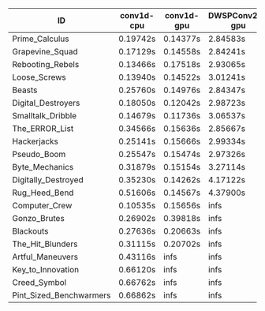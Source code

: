 |ID|conv1d-cpu|conv1d-gpu|DWSPConv2D-gpu|gemm-gpu|avg|
|-|-|-|-|-|-|
|Prime_Calculus|0.19742s|0.14377s|2.84583s|1.69126s|1.21957s|
|Grapevine_Squad|0.17129s|0.14558s|2.84241s|1.75289s|1.22804s|
|Rebooting_Rebels|0.13466s|0.17518s|2.93065s|1.70516s|1.23641s|
|Loose_Screws|0.13940s|0.14522s|3.01241s|1.82891s|1.28148s|
|Beasts|0.25760s|0.14976s|2.84347s|1.88560s|1.28411s|
|Digital_Destroyers|0.18050s|0.12042s|2.98723s|1.89735s|1.29638s|
|Smalltalk_Dribble|0.14679s|0.11736s|3.06537s|1.92979s|1.31483s|
|The_ERROR_List|0.34566s|0.15636s|2.85667s|1.90649s|1.31629s|
|Hackerjacks|0.25141s|0.15666s|2.99334s|1.89404s|1.32386s|
|Pseudo_Boom|0.25547s|0.15474s|2.97326s|1.92918s|1.32816s|
|Byte_Mechanics|0.31879s|0.15154s|3.27114s|2.08277s|1.45606s|
|Digitally_Destroyed|0.35230s|0.14262s|4.17122s|2.46574s|1.78297s|
|Rug_Heed_Bend|0.51606s|0.14567s|4.37900s|4.35621s|2.34924s|
|Computer_Crew|0.10535s|0.15656s|infs|4.36700s|infs|
|Gonzo_Brutes|0.26902s|0.39818s|infs|4.37550s|infs|
|Blackouts|0.27636s|0.20663s|infs|1.69592s|infs|
|The_Hit_Blunders|0.31115s|0.20702s|infs|1.92619s|infs|
|Artful_Maneuvers|0.43116s|infs|infs|4.43399s|infs|
|Key_to_Innovation|0.66120s|infs|infs|4.41331s|infs|
|Creed_Symbol|0.66762s|infs|infs|4.42478s|infs|
|Pint_Sized_Benchwarmers|0.66862s|infs|infs|4.43403s|infs|

